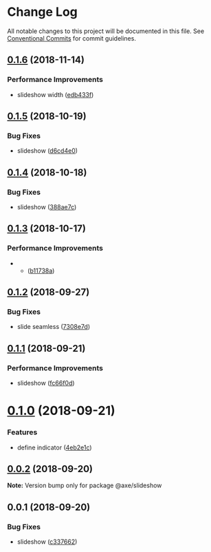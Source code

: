 # Change Log

All notable changes to this project will be documented in this file.
See [Conventional Commits](https://conventionalcommits.org) for commit guidelines.

<a name="0.1.6"></a>
## [0.1.6](https://github.com/ansenhuang/axe/compare/@axe/slideshow@0.1.5...@axe/slideshow@0.1.6) (2018-11-14)


### Performance Improvements

* slideshow width ([edb433f](https://github.com/ansenhuang/axe/commit/edb433f))




<a name="0.1.5"></a>
## [0.1.5](https://github.com/ansenhuang/axe/compare/@axe/slideshow@0.1.4...@axe/slideshow@0.1.5) (2018-10-19)


### Bug Fixes

* slideshow ([d6cd4e0](https://github.com/ansenhuang/axe/commit/d6cd4e0))




<a name="0.1.4"></a>
## [0.1.4](https://github.com/ansenhuang/axe/compare/@axe/slideshow@0.1.3...@axe/slideshow@0.1.4) (2018-10-18)


### Bug Fixes

* slideshow ([388ae7c](https://github.com/ansenhuang/axe/commit/388ae7c))




<a name="0.1.3"></a>
## [0.1.3](https://github.com/ansenhuang/axe/compare/@axe/slideshow@0.1.2...@axe/slideshow@0.1.3) (2018-10-17)


### Performance Improvements

* * ([b11738a](https://github.com/ansenhuang/axe/commit/b11738a))




<a name="0.1.2"></a>
## [0.1.2](https://github.com/ansenhuang/axe/compare/@axe/slideshow@0.1.1...@axe/slideshow@0.1.2) (2018-09-27)


### Bug Fixes

* slide seamless ([7308e7d](https://github.com/ansenhuang/axe/commit/7308e7d))




<a name="0.1.1"></a>
## [0.1.1](https://github.com/ansenhuang/axe/compare/@axe/slideshow@0.1.0...@axe/slideshow@0.1.1) (2018-09-21)


### Performance Improvements

* slideshow ([fc66f0d](https://github.com/ansenhuang/axe/commit/fc66f0d))




<a name="0.1.0"></a>
# [0.1.0](https://github.com/ansenhuang/axe/compare/@axe/slideshow@0.0.2...@axe/slideshow@0.1.0) (2018-09-21)


### Features

* define indicator ([4eb2e1c](https://github.com/ansenhuang/axe/commit/4eb2e1c))




<a name="0.0.2"></a>
## [0.0.2](https://github.com/ansenhuang/axe/compare/@axe/slideshow@0.0.1...@axe/slideshow@0.0.2) (2018-09-20)




**Note:** Version bump only for package @axe/slideshow

<a name="0.0.1"></a>
## 0.0.1 (2018-09-20)


### Bug Fixes

* slideshow ([c337662](https://github.com/ansenhuang/axe/commit/c337662))
